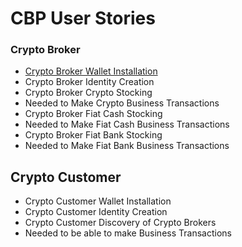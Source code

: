# CBP User Stories

### Crypto Broker
* [Crypto Broker Wallet Installation](stories/Crypto_Broker_Wallet_Installation.story)
* Crypto Broker Identity Creation
* Crypto Broker Crypto Stocking
 * Needed to Make Crypto Business Transactions
* Crypto Broker Fiat Cash Stocking
 * Needed to Make Fiat Cash Business Transactions
* Crypto Broker Fiat Bank Stocking
 * Needed to Make Fiat Bank Business Transactions

## Crypto Customer
* Crypto Customer Wallet Installation
* Crypto Customer Identity Creation
* Crypto Customer Discovery of Crypto Brokers
 * Needed to be able to make Business Transactions

